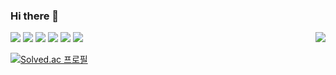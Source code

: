 ### Hi there 👋
<a href="https://wonyoung2257.tistory.com/manage"><img src="https://img.shields.io/badge/Tistory-ffffff?style=for-the-badge&logo=tistory&logoColor=black"/></a>
<img src="https://img.shields.io/badge/react-61DAFB?style=for-the-badge&logo=react&logoColor=black">
<img src="https://img.shields.io/badge/html5-E34F26?style=for-the-badge&logo=html5&logoColor=white"> 
  <img src="https://img.shields.io/badge/css-1572B6?style=for-the-badge&logo=css3&logoColor=white"> 
  <img src="https://img.shields.io/badge/javascript-F7DF1E?style=for-the-badge&logo=javascript&logoColor=black"> 
<img align="right" src="https://github-readme-stats.vercel.app/api/top-langs/?username=wonyoung2257&theme=dracula&exclude_repo=Computer-Science-Engineering&layout=compact&langs_count=10"/>
<img src="https://img.shields.io/badge/node.js-339933?style=for-the-badge&logo=Node.js&logoColor=white">

[![Solved.ac
프로필](http://mazassumnida.wtf/api/v2/generate_badge?boj=dnjsdud2257)](https://solved.ac/dnjsdud2257)

<!--
**wonyoung2257/wonyoung2257** is a ✨ _special_ ✨ repository because its `README.md` (this file) appears on your GitHub profile.

Here are some ideas to get you started:

- 🔭 I’m currently working on ...
- 🌱 I’m currently learning ...
- 👯 I’m looking to collaborate on ...
- 🤔 I’m looking for help with ...
- 💬 Ask me about ...
- 📫 How to reach me: ...
- 😄 Pronouns: ...
- ⚡ Fun fact: ...
-->
